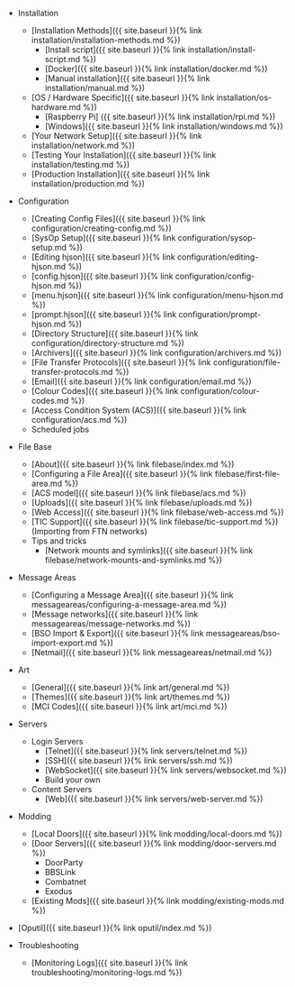  - Installation
    - [Installation Methods]({{ site.baseurl }}{% link installation/installation-methods.md %})
        - [Install script]({{ site.baseurl }}{% link installation/install-script.md %})
        - [Docker]({{ site.baseurl }}{% link installation/docker.md %})
        - [Manual installation]({{ site.baseurl }}{% link installation/manual.md %})
    - [OS / Hardware Specific]({{ site.baseurl }}{% link installation/os-hardware.md %})  
      - [Raspberry Pi] ({{ site.baseurl }}{% link installation/rpi.md %})  
      - [Windows]({{ site.baseurl }}{% link installation/windows.md %})  
    - [Your Network Setup]({{ site.baseurl }}{% link installation/network.md %})
    - [Testing Your Installation]({{ site.baseurl }}{% link installation/testing.md %})
    - [Production Installation]({{ site.baseurl }}{% link installation/production.md %})
    
  - Configuration
    - [Creating Config Files]({{ site.baseurl }}{% link configuration/creating-config.md %})
    - [SysOp Setup]({{ site.baseurl }}{% link configuration/sysop-setup.md %})
    - [Editing hjson]({{ site.baseurl }}{% link configuration/editing-hjson.md %})
    - [config.hjson]({{ site.baseurl }}{% link configuration/config-hjson.md %})
    - [menu.hjson]({{ site.baseurl }}{% link configuration/menu-hjson.md %})
    - [prompt.hjson]({{ site.baseurl }}{% link configuration/prompt-hjson.md %})
    - [Directory Structure]({{ site.baseurl }}{% link configuration/directory-structure.md %})
    - [Archivers]({{ site.baseurl }}{% link configuration/archivers.md %})
    - [File Transfer Protocols]({{ site.baseurl }}{% link configuration/file-transfer-protocols.md %})
    - [Email]({{ site.baseurl }}{% link configuration/email.md %})
    - [Colour Codes]({{ site.baseurl }}{% link configuration/colour-codes.md %})
    - [Access Condition System (ACS)]({{ site.baseurl }}{% link configuration/acs.md %})
    - Scheduled jobs


  - File Base
    - [About]({{ site.baseurl }}{% link filebase/index.md %})
    - [Configuring a File Area]({{ site.baseurl }}{% link filebase/first-file-area.md %})
    - [ACS model]({{ site.baseurl }}{% link filebase/acs.md %})
    - [Uploads]({{ site.baseurl }}{% link filebase/uploads.md %})
    - [Web Access]({{ site.baseurl }}{% link filebase/web-access.md %})
    - [TIC Support]({{ site.baseurl }}{% link filebase/tic-support.md %}) (Importing from FTN networks)
    - Tips and tricks
      - [Network mounts and symlinks]({{ site.baseurl }}{% link filebase/network-mounts-and-symlinks.md %})
    
  - Message Areas
    - [Configuring a Message Area]({{ site.baseurl }}{% link messageareas/configuring-a-message-area.md %})
    - [Message networks]({{ site.baseurl }}{% link messageareas/message-networks.md %})
    - [BSO Import & Export]({{ site.baseurl }}{% link messageareas/bso-import-export.md %})
    - [Netmail]({{ site.baseurl }}{% link messageareas/netmail.md %})     
    
  - Art
    - [General]({{ site.baseurl }}{% link art/general.md %})
    - [Themes]({{ site.baseurl }}{% link art/themes.md %})
    - [MCI Codes]({{ site.baseurl }}{% link art/mci.md %})

  - Servers
    - Login Servers
      - [Telnet]({{ site.baseurl }}{% link servers/telnet.md %})
      - [SSH]({{ site.baseurl }}{% link servers/ssh.md %})
      - [WebSocket]({{ site.baseurl }}{% link servers/websocket.md %})
      - Build your own
    - Content Servers
      - [Web]({{ site.baseurl }}{% link servers/web-server.md %})
              
  - Modding
    - [Local Doors]({{ site.baseurl }}{% link modding/local-doors.md %})
    - [Door Servers]({{ site.baseurl }}{% link modding/door-servers.md %}) 
        - DoorParty
        - BBSLink
        - Combatnet
        - Exodus
    - [Existing Mods]({{ site.baseurl }}{% link modding/existing-mods.md %})
 
  - [Oputil]({{ site.baseurl }}{% link oputil/index.md %})

  - Troubleshooting
    - [Monitoring Logs]({{ site.baseurl }}{% link troubleshooting/monitoring-logs.md %})

